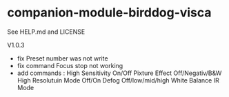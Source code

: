 # companion-module-birddog-visca
See HELP.md and LICENSE

V1.0.3

- fix	Preset number was not write
- fix	command Focus stop not working
- add	commands :	High Sensitivity On/Off
					Pixture Effect Off/Negativ/B&W
					High Resolutuin Mode Off/On
					Defog Off/low/mid/high
					White Balance
					IR Mode